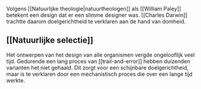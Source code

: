 Volgens [[Natuurlijke theologie|natuurtheologen]] als [[William Paley]] betekent een design dat er een slimme designer was. [[Charles Darwin]] trachtte daarom doelgerichtheid te verklaren aan de hand van domheid.

## [[Natuurlijke selectie]]
Het ontwerpen van het design van alle organismen vergde ongelooflijk veel tijd. Gedurende een lang proces van [[ŧrail-and-error]] hebben duizenden varianten het niet gehaald. Dit zorgt voor een schijnbare doelgerichtheid, maar is te verklaren door een mechanistisch proces die over een lange tijd werkte.

